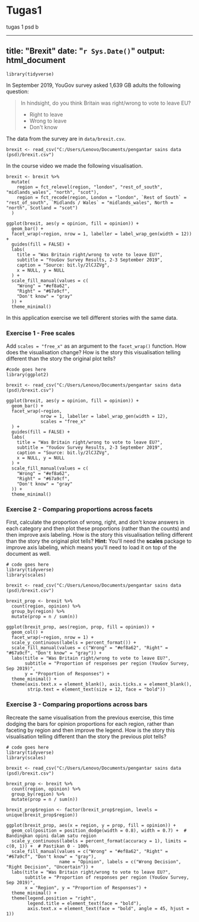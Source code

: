 # Tugas1
tugas 1 psd b

---
title: "Brexit"
date: "`r Sys.Date()`"
output: html_document
---

```{r load-packages, message = FALSE, echo = FALSE}
library(tidyverse)
```

In September 2019, YouGov survey asked 1,639 GB adults the following question:

> In hindsight, do you think Britain was right/wrong to vote to leave EU?
>
>- Right to leave  
>- Wrong to leave  
>- Don't know

The data from the survey are in `data/brexit.csv`.

```{r message = FALSE}
brexit <- read_csv("C:/Users/Lenovo/Documents/pengantar sains data (psd)/brexit.csv")
```

In the course video we made the following visualisation.

```{r}
brexit <- brexit %>%
  mutate(
    region = fct_relevel(region, "london", "rest_of_south", "midlands_wales", "north", "scot"),
    region = fct_recode(region, London = "london", `Rest of South` = "rest_of_south", `Midlands / Wales` = "midlands_wales", North = "north", Scotland = "scot")
  )

ggplot(brexit, aes(y = opinion, fill = opinion)) +
  geom_bar() +
  facet_wrap(~region, nrow = 1, labeller = label_wrap_gen(width = 12)) +
  guides(fill = FALSE) +
  labs(
    title = "Was Britain right/wrong to vote to leave EU?",
    subtitle = "YouGov Survey Results, 2-3 September 2019",
    caption = "Source: bit.ly/2lCJZVg",
    x = NULL, y = NULL
  ) +
  scale_fill_manual(values = c(
    "Wrong" = "#ef8a62",
    "Right" = "#67a9cf",
    "Don't know" = "gray"
  )) +
  theme_minimal()
```

In this application exercise we tell different stories with the same data.

### Exercise 1 - Free scales

Add `scales = "free_x"` as an argument to the `facet_wrap()` function. How does the visualisation change? How is the story this visualisation telling different than the story the original plot tells?

```{r}
#code goes here
library(ggplot2)

brexit <- read_csv("C:/Users/Lenovo/Documents/pengantar sains data (psd)/brexit.csv")

ggplot(brexit, aes(y = opinion, fill = opinion)) +
  geom_bar() +
  facet_wrap(~region,
             nrow = 1, labeller = label_wrap_gen(width = 12),
             scales = "free_x"
  ) +
  guides(fill = FALSE) +
  labs(
    title = "Was Britain right/wrong to vote to leave EU?",
    subtitle = "YouGov Survey Results, 2-3 September 2019",
    caption = "Source: bit.ly/2lCJZVg",
    x = NULL, y = NULL
  ) +
  scale_fill_manual(values = c(
    "Wrong" = "#ef8a62",
    "Right" = "#67a9cf",
    "Don't know" = "gray"
  )) +
  theme_minimal()
```


### Exercise 2 - Comparing proportions across facets

First, calculate the proportion of wrong, right, and don't know answers in each category and then plot these proportions (rather than the counts) and then improve axis labeling. How is the story this visualisation telling different than the story the original plot tells? **Hint:** You'll need the **scales** package to improve axis labeling, which means you'll need to load it on top of the document as well.

```{r}
# code goes here
library(tidyverse)
library(scales)

brexit <- read_csv("C:/Users/Lenovo/Documents/pengantar sains data (psd)/brexit.csv")

brexit_prop <- brexit %>%
  count(region, opinion) %>%
  group_by(region) %>%
  mutate(prop = n / sum(n))

ggplot(brexit_prop, aes(region, prop, fill = opinion)) +
  geom_col() +
  facet_wrap(~region, nrow = 1) +
  scale_y_continuous(labels = percent_format()) +
  scale_fill_manual(values = c("Wrong" = "#ef8a62", "Right" = "#67a9cf", "Don't know" = "gray")) +
  labs(title = "Was Britain right/wrong to vote to leave EU?",
       subtitle = "Proportion of responses per region (YouGov Survey, Sep 2019)",
       y = "Proportion of Responses") +
  theme_minimal() +
  theme(axis.text.x = element_blank(), axis.ticks.x = element_blank(),
        strip.text = element_text(size = 12, face = "bold"))
```

### Exercise 3 - Comparing proportions across bars

Recreate the same visualisation from the previous exercise, this time dodging the bars for opinion proportions for each region, rather than faceting by region and then improve the legend. How is the story this visualisation telling different than the story the previous plot tells?

```{r}
# code goes here
library(tidyverse)
library(scales)

brexit <- read_csv("C:/Users/Lenovo/Documents/pengantar sains data (psd)/brexit.csv")

brexit_prop <- brexit %>%
  count(region, opinion) %>%
  group_by(region) %>%
  mutate(prop = n / sum(n))

brexit_prop$region <- factor(brexit_prop$region, levels = unique(brexit_prop$region))

ggplot(brexit_prop, aes(x = region, y = prop, fill = opinion)) +
  geom_col(position = position_dodge(width = 0.8), width = 0.7) +  # Bandingkan opini dalam satu region
  scale_y_continuous(labels = percent_format(accuracy = 1), limits = c(0, 1)) +  # Pastikan 0 - 100%
  scale_fill_manual(values = c("Wrong" = "#ef8a62", "Right" = "#67a9cf", "Don't know" = "gray"),
                    name = "Opinion", labels = c("Wrong Decision", "Right Decision", "Uncertain")) +
  labs(title = "Was Britain right/wrong to vote to leave EU?",
       subtitle = "Proportion of responses per region (YouGov Survey, Sep 2019)",
       x = "Region", y = "Proportion of Responses") +
  theme_minimal() +
  theme(legend.position = "right",
        legend.title = element_text(face = "bold"),
        axis.text.x = element_text(face = "bold", angle = 45, hjust = 1))
```
